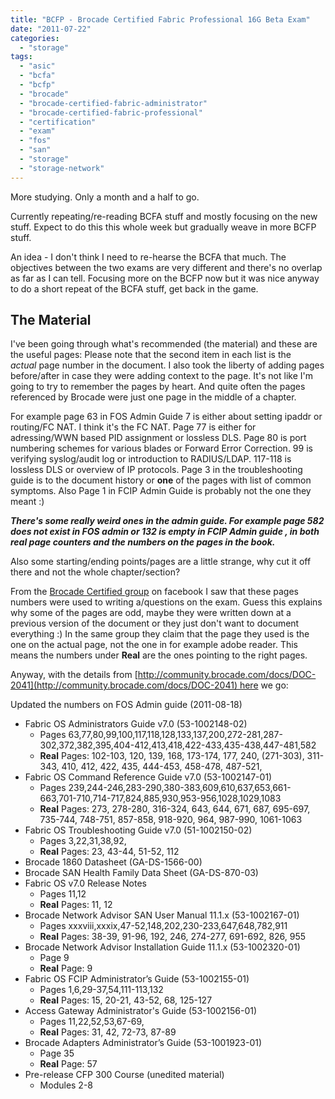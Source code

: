 ```yaml
---
title: "BCFP - Brocade Certified Fabric Professional 16G Beta Exam"
date: "2011-07-22"
categories: 
  - "storage"
tags: 
  - "asic"
  - "bcfa"
  - "bcfp"
  - "brocade"
  - "brocade-certified-fabric-administrator"
  - "brocade-certified-fabric-professional"
  - "certification"
  - "exam"
  - "fos"
  - "san"
  - "storage"
  - "storage-network"
---
```


More studying. Only a month and a half to go.

Currently repeating/re-reading BCFA stuff and mostly focusing on the new stuff. Expect to do this this whole week but gradually weave in more BCFP stuff.

An idea - I don't think I need to re-hearse the BCFA that much. The objectives between the two exams are very different and there's no overlap as far as I can tell. Focusing more on the BCFP now but it was nice anyway to do a short repeat of the BCFA stuff, get back in the game.

## The Material

I've been going through what's recommended (the material) and these are the useful pages: Please note that the second item in each list is the _actual_ page number in the document. I also took the liberty of adding pages before/after in case they were adding context to the page. It's not like I'm going to try to remember the pages by heart. And quite often the pages referenced by Brocade were just one page in the middle of a chapter.

For example page 63 in FOS Admin Guide 7 is either about setting ipaddr or routing/FC NAT. I think it's the FC NAT. Page 77 is either for adressing/WWN based PID assignment or lossless DLS. Page 80 is port numbering schemes for various blades or Forward Error Correction. 99 is verifying syslog/audit log or introduction to RADIUS/LDAP. 117-118 is lossless DLS or overview of IP protocols. Page 3 in the troubleshooting guide is to the document history or **one** of the pages with list of common symptoms. Also Page 1 in FCIP Admin Guide is probably not the one they meant :)

**_There's some really weird ones in the admin guide. For example page 582 does not exist in FOS admin or 132 is empty in FCIP Admin guide , in both real page counters and the numbers on the pages in the book._**

Also some starting/ending points/pages are a little strange, why cut it off there and not the whole chapter/section?

From the [Brocade Certified group](http://www.facebook.com/pages/Brocade-Certified/161604617227755 "link to facebook") on facebook I saw that these pages numbers were used to writing a/questions on the exam. Guess this explains why some of the pages are odd, maybe they were written down at a previous version of the document or they just don't want to document everything :) In the same group they claim that the page they used is the one on the actual page, not the one in for example adobe reader. This means the numbers under **Real** are the ones pointing to the right pages.

Anyway, with the details from [http://community.brocade.com/docs/DOC-2041](http://community.brocade.com/docs/DOC-2041) here we go:

Updated the numbers on FOS Admin guide (2011-08-18)

- Fabric OS Administrators Guide v7.0 (53-1002148-02)
    - Pages 63,77,80,99,100,117,118,128,133,137,200,272-281,287-302,372,382,395,404-412,413,418,422-433,435-438,447-481,582
    - **Real** Pages: 102-103, 120, 139, 168, 173-174, 177, 240, (271-303), 311-343, 410, 412, 422, 435, 444-453, 458-478, 487-521,
- Fabric OS Command Reference Guide v7.0 (53-1002147-01)
    - Pages 239,244-246,283-290,380-383,609,610,637,653,661-663,701-710,714-717,824,885,930,953-956,1028,1029,1083
    - **Real** Pages: 273, 278-280, 316-324, 643, 644, 671, 687, 695-697, 735-744, 748-751, 857-858, 918-920, 964, 987-990, 1061-1063
- Fabric OS Troubleshooting Guide v7.0 (51-1002150-02)
    - Pages 3,22,31,38,92,
    - **Real** Pages: 23, 43-44, 51-52, 112
- Brocade 1860 Datasheet (GA-DS-1566-00)
- Brocade SAN Health Family Data Sheet (GA-DS-870-03)
- Fabric OS v7.0 Release Notes
    - Pages 11,12
    - **Real** Pages: 11, 12
- Brocade Network Advisor SAN User Manual 11.1.x (53-1002167-01)
    - Pages xxxviii,xxxix,47-52,148,202,230-233,647,648,782,911
    - **Real** Pages: 38-39, 91-96, 192, 246, 274-277, 691-692, 826, 955
- Brocade Network Advisor Installation Guide 11.1.x (53-1002320-01)
    - Page 9
    - **Real** Page: 9
- Fabric OS FCIP Administrator’s Guide (53-1002155-01)
    - Pages 1,6,29-37,54,111-113,132
    - **Real** Pages: 15, 20-21, 43-52, 68, 125-127
- Access Gateway Administrator's Guide (53-1002156-01)
    - Pages 11,22,52,53,67-69,
    - **Real** Pages: 31, 42, 72-73, 87-89
- Brocade Adapters Administrator’s Guide (53-1001923-01)
    - Page 35
    - **Real** Page: 57
- Pre-release CFP 300 Course (unedited material)
    - Modules 2-8

